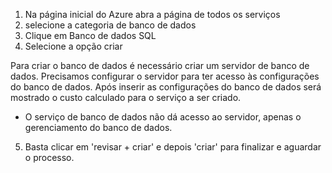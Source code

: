 1. Na página inicial do Azure abra a página de todos os serviços 
2. selecione a categoria de banco de dados
3. Clique em Banco de dados SQL
4. Selecione a opção criar

Para criar o banco de dados é necessário criar um servidor de banco de dados. Precisamos configurar o servidor para ter acesso às configurações do banco de dados. Após inserir as configurações do banco de dados será mostrado o custo calculado para o serviço a ser criado.
* O serviço de banco de dados não dá acesso ao servidor, apenas o gerenciamento do banco de dados.
5. Basta clicar em 'revisar + criar' e depois 'criar' para finalizar e aguardar o processo.